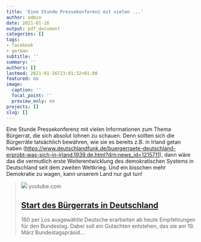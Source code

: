 ```yaml
---
title: 'Eine Stunde Pressekonferenz mit vielen ...'
author: admin
date: 2021-01-16
output: pdf_document
categories: []
tags:
- facebook
- german
subtitle: ''
summary: ''
authors: []
lastmod: 2021-01-16T23:01:32+01:00
featured: no
image:
  caption: ''
  focal_point: ''
  preview_only: no
projects: []
slug: []
---
```

Eine Stunde Pressekonferenz mit vielen Informationen zum Thema Bürgerrat, die sich absolut lohnen zu schauen. Denn sollten sich die Bürgerräte tatsächlich bewähren, wie sie es bereits z.B. in Irland getan haben (https://www.deutschlandfunk.de/buergerraete-deutschland-erprobt-was-sich-in-irland.1939.de.html?drn:news_id=1215711), dann wäre das die vermutlich erste Weiterentwicklung des demokratischen Systems in Deutschland seit dem zweiten Weltkrieg.  Und ein bisschen mehr Demokratie zu wagen, kann unserem Land nur gut tun!
> [![](https://i.ytimg.com/vi/Rchk5-leSNQ/maxresdefault.jpg)](https://www.youtube.com/watch?v=Rchk5-leSNQ)
> youtube.com
> ## [Start des Bürgerrats in Deutschland](https://www.youtube.com/watch?v=Rchk5-leSNQ)
>
>160 per Los ausgewählte Deutsche erarbeiten ab heute Empfehlungen für den Bundestag. Dabei soll ein Gutachten entstehen, das sie am 19. März Bundestagspräsid...

